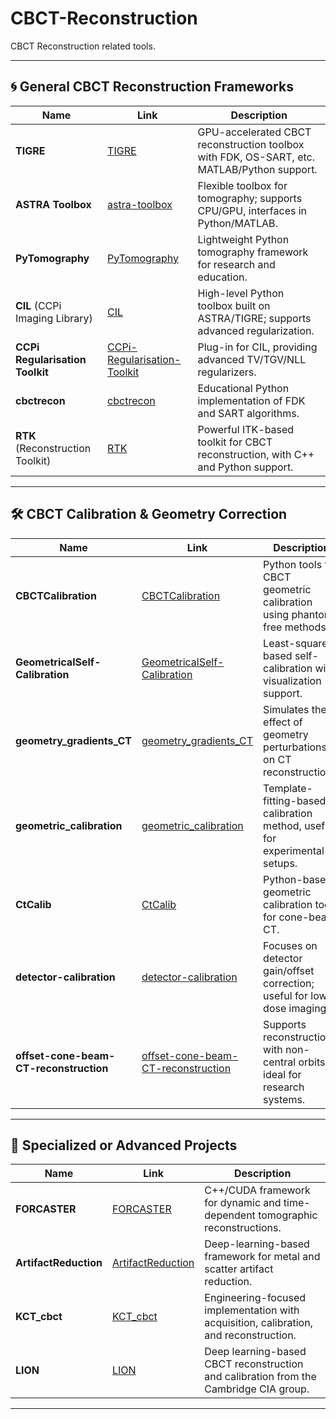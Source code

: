 # CBCT-Reconstruction
CBCT Reconstruction related tools.

---

## 🌀 General CBCT Reconstruction Frameworks

|               Name               |                                               Link                                               |                                        Description                                         |
| -------------------------------- | ------------------------------------------------------------------------------------------------ | ------------------------------------------------------------------------------------------ |
| **TIGRE**                        | [TIGRE](https://github.com/CERN/TIGRE)                                                           | GPU-accelerated CBCT reconstruction toolbox with FDK, OS-SART, etc. MATLAB/Python support. |
| **ASTRA Toolbox**                | [astra-toolbox](https://github.com/astra-toolbox/astra-toolbox)                                  | Flexible toolbox for tomography; supports CPU/GPU, interfaces in Python/MATLAB.            |
| **PyTomography**                 | [PyTomography](https://github.com/PyTomography/PyTomography)                                     | Lightweight Python tomography framework for research and education.                        |
| **CIL** (CCPi Imaging Library)   | [CIL](https://github.com/TomographicImaging/CIL)                                                 | High-level Python toolbox built on ASTRA/TIGRE; supports advanced regularization.          |
| **CCPi Regularisation Toolkit**  | [CCPi-Regularisation-Toolkit](https://github.com/TomographicImaging/CCPi-Regularisation-Toolkit) | Plug-in for CIL, providing advanced TV/TGV/NLL regularizers.                               |
| **cbctrecon**                    | [cbctrecon](https://github.com/agravgaard/cbctrecon)                                             | Educational Python implementation of FDK and SART algorithms.                              |
| **RTK** (Reconstruction Toolkit) | [RTK](https://github.com/RTKConsortium/RTK)                                                      | Powerful ITK-based toolkit for CBCT reconstruction, with C++ and Python support.           |

---

## 🛠️ CBCT Calibration & Geometry Correction

|                  Name                  |                                                 Link                                                 |                                 Description                                  |
| -------------------------------------- | ---------------------------------------------------------------------------------------------------- | ---------------------------------------------------------------------------- |
| **CBCTCalibration**                    | [CBCTCalibration](https://github.com/neutronimaging/CBCTCalibration)                                 | Python tools for CBCT geometric calibration using phantom-free methods.      |
| **GeometricalSelf-Calibration**        | [GeometricalSelf-Calibration](https://github.com/mamad-hosn/GeometricalSelf-Calibration)             | Least-squares-based self-calibration with visualization support.             |
| **geometry_gradients_CT**              | [geometry_gradients_CT](https://github.com/mareikethies/geometry_gradients_CT)                       | Simulates the effect of geometry perturbations on CT reconstructions.        |
| **geometric_calibration**              | [geometric_calibration](https://github.com/mrossi93/geometric_calibration)                           | Template-fitting-based calibration method, useful for experimental setups.   |
| **CtCalib**                            | [CtCalib](https://github.com/matthiashar/CtCalib)                                                    | Python-based geometric calibration tool for cone-beam CT.                    |
| **detector-calibration**               | [detector-calibration](https://github.com/physlin/detector-calibration)                              | Focuses on detector gain/offset correction; useful for low-dose imaging.     |
| **offset-cone-beam-CT-reconstruction** | [offset-cone-beam-CT-reconstruction](https://github.com/Hallan99/offset-cone-beam-CT-reconstruction) | Supports reconstruction with non-central orbits, ideal for research systems. |

---

## 🎯 Specialized or Advanced Projects

|         Name          |                                 Link                                  |                                      Description                                      |
| --------------------- | --------------------------------------------------------------------- | ------------------------------------------------------------------------------------- |
| **FORCASTER**         | [FORCASTER](https://github.com/ChristianToennes/FORCASTER)            | C++/CUDA framework for dynamic and time-dependent tomographic reconstructions.        |
| **ArtifactReduction** | [ArtifactReduction](https://github.com/CandleHouse/ArtifactReduction) | Deep-learning-based framework for metal and scatter artifact reduction.               |
| **KCT_cbct**          | [KCT_cbct](https://github.com/kulvait/KCT_cbct)                       | Engineering-focused implementation with acquisition, calibration, and reconstruction. |
| **LION**              | [LION](https://github.com/CambridgeCIA/LION)                          | Deep learning-based CBCT reconstruction and calibration from the Cambridge CIA group. |

---
